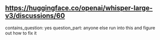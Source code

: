 ## https://huggingface.co/openai/whisper-large-v3/discussions/60

contains_question: yes
question_part: anyone else run into this and figure out how to fix it